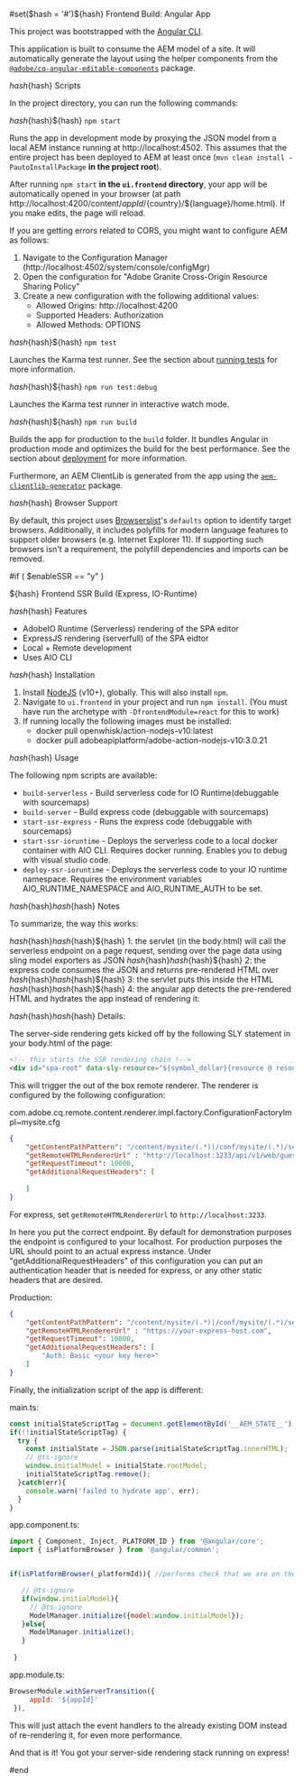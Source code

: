 #set($hash = '#')${hash} Frontend Build: Angular App

This project was bootstrapped with the [Angular CLI](https://github.com/angular/angular-cli).

This application is built to consume the AEM model of a site. It will automatically generate the layout using the helper components from the [`@adobe/cq-angular-editable-components`](https://www.npmjs.com/package/@adobe/cq-angular-editable-components) package.

${hash}${hash} Scripts

In the project directory, you can run the following commands:

${hash}${hash}${hash} `npm start`

Runs the app in development mode by proxying the JSON model from a local AEM instance running at http://localhost:4502. This assumes that the entire project has been deployed to AEM at least once (`mvn clean install -PautoInstallPackage` **in the project root**).

After running `npm start` **in the `ui.frontend` directory**, your app will be automatically opened in your browser (at path http://localhost:4200/content/${appId}/${country}/${language}/home.html). If you make edits, the page will reload.

If you are getting errors related to CORS, you might want to configure AEM as follows:

1. Navigate to the Configuration Manager (http://localhost:4502/system/console/configMgr)
2. Open the configuration for "Adobe Granite Cross-Origin Resource Sharing Policy"
3. Create a new configuration with the following additional values:
   - Allowed Origins: http://localhost:4200
   - Supported Headers: Authorization
   - Allowed Methods: OPTIONS

${hash}${hash}${hash} `npm test`

Launches the Karma test runner. See the section about [running tests](https://angular.io/guide/testing) for more information.

${hash}${hash}${hash} `npm run test:debug`

Launches the Karma test runner in interactive watch mode.

${hash}${hash}${hash} `npm run build`

Builds the app for production to the `build` folder. It bundles Angular in production mode and optimizes the build for the best performance. See the section about [deployment](https://angular.io/guide/deployment) for more information.

Furthermore, an AEM ClientLib is generated from the app using the [`aem-clientlib-generator`](https://github.com/wcm-io-frontend/aem-clientlib-generator) package.

${hash}${hash} Browser Support

By default, this project uses [Browserslist](https://github.com/browserslist/browserslist)'s `defaults` option to identify target browsers. Additionally, it includes polyfills for modern language features to support older browsers (e.g. Internet Explorer 11). If supporting such browsers isn't a requirement, the polyfill dependencies and imports can be removed.



#if ( $enableSSR == "y" )

${hash} Frontend SSR Build (Express, IO-Runtime)

${hash}${hash} Features

* AdobeIO Runtime (Serverless) rendering of the SPA editor
* ExpressJS rendering (serverfull) of the SPA eidtor
* Local + Remote development
* Uses AIO CLI

${hash}${hash} Installation

1. Install [NodeJS](https://nodejs.org/en/download/) (v10+), globally. This will also install `npm`.
2. Navigate to `ui.frontend` in your project and run `npm install`. (You must have run the archetype with `-DfrontendModule=react` for this to work)
3. If running locally the following images must be installed:
   * docker pull openwhisk/action-nodejs-v10:latest
   * docker pull adobeapiplatform/adobe-action-nodejs-v10:3.0.21

${hash}${hash} Usage

The following npm scripts are available:

* `build-serverless` - Build serverless code for IO Runtime(debuggable with sourcemaps)
* `build-server`    - Build express code (debuggable with sourcemaps)
* `start-ssr-express` - Runs the express code (debuggable with sourcemaps)
* `start-ssr-ioruntime`  - Deploys the serverless code to a local docker container with AIO CLI. Requires docker running. Enables you to debug with visual studio code.
* `deploy-ssr-ioruntime` - Deploys the serverless code to your IO runtime namespace. Requires the environment variables AIO_RUNTIME_NAMESPACE and AIO_RUNTIME_AUTH to be set.


${hash}${hash}${hash}${hash} Notes

To summarize, the way this works:

${hash}${hash}${hash}${hash}${hash} 1: the servlet (in the body.html) will call the serverless endpoint on a page request, sending over the page data using sling model exporters as JSON
${hash}${hash}${hash}${hash}${hash} 2: the express code consumes the JSON and returns pre-rendered HTML over
${hash}${hash}${hash}${hash}${hash} 3: the servlet puts this inside the HTML
${hash}${hash}${hash}${hash}${hash} 4: the angular app detects the pre-rendered HTML and hydrates the app instead of rendering it:

${hash}${hash}${hash}${hash} Details:

The server-side rendering gets kicked off by the following SLY statement in your body.html of the page:
```html
<!-- this starts the SSR rendering chain !-->
<div id="spa-root" data-sly-resource="${symbol_dollar}{resource @ resourceType='cq/remote/content/renderer/request/handler'}"></div>

```

This will trigger the out of the box remote renderer.
The renderer is configured by the following configuration:

com.adobe.cq.remote.content.renderer.impl.factory.ConfigurationFactoryImpl~mysite.cfg

```json
{
    "getContentPathPattern": "/content/mysite/(.*)|/conf/mysite/(.*)/settings/wcm/templates/(.*)",
    "getRemoteHTMLRendererUrl" : "http://localhost:3233/api/v1/web/guest/${appId}-0.1.0/ssr",
    "getRequestTimeout": 10000,
    "getAdditionalRequestHeaders": [
    
    ]
}
```

For express, set `getRemoteHTMLRendererUrl` to `http://localhost:3233`.

In here you put the correct endpoint. By default for demonstration purposes the endpoint is configured to your localhost.
For production purposes the URL should point to an actual express instance.
Under "getAdditionalRequestHeaders" of this configuration you can put an authentication header that is needed for express, or any other static headers that are desired.

Production:

```json
{
    "getContentPathPattern": "/content/mysite/(.*)|/conf/mysite/(.*)/settings/wcm/templates/(.*)",
    "getRemoteHTMLRendererUrl" : "https://your-express-host.com",
    "getRequestTimeout": 10000,
    "getAdditionalRequestHeaders": [
        "Auth: Basic <your key here>"
    ]
}
```

Finally, the initialization script of the app is different:

main.ts:
```js
const initialStateScriptTag = document.getElementById('__AEM_STATE__');
if(!!initialStateScriptTag) {
  try {
    const initialState = JSON.parse(initialStateScriptTag.innerHTML);
    // @ts-ignore
    window.initialModel = initialState.rootModel;
    initialStateScriptTag.remove();
  }catch(err){
    console.warn('failed to hydrate app', err);
  }
}
```

app.component.ts:
```js
import { Component, Inject, PLATFORM_ID } from '@angular/core';
import { isPlatformBrowser } from '@angular/common';


if(isPlatformBrowser(_platformId)){ //performs check that we are on the browser and not the server.

   // @ts-ignore
   if(window.initialModel){
     // @ts-ignore
     ModelManager.initialize({model:window.initialModel});
   }else{
     ModelManager.initialize();
   }
   
 }
```

app.module.ts:
```js
BrowserModule.withServerTransition({
     appId: '${appId}'
 }),
```

This will just attach the event handlers to the already existing DOM instead of re-rendering it, for even more performance.

And that is it! You got your server-side rendering stack running on express!

#end
